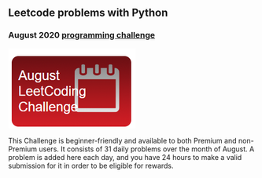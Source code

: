 ## Leetcode problems with Python

### August 2020 [programming challenge](https://leetcode.com/explore/challenge/card/august-leetcoding-challenge/)

![LC](LC.png)

This Challenge is beginner-friendly and available to both Premium and non-Premium users. It consists of 31 daily problems over the month of August. A problem is added here each day, and you have 24 hours to make a valid submission for it in order to be eligible for rewards.
